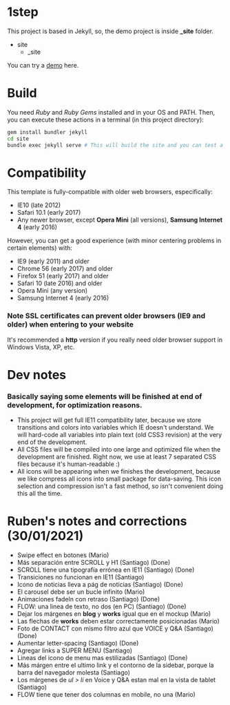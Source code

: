 # 1step

This project is based in Jekyll, so, the demo project is inside **_site** folder.

* site
  * _site

You can try a [demo](https://chiqui1234.github.io/1step/) here.

# Build

You need *Ruby* and *Ruby Gems* installed and in your OS and PATH. Then, you can execute these actions in a terminal (in this project directory):
```bash
gem install bundler jekyll
cd site
bundle exec jekyll serve # This will build the site and you can test a demo on localhost:4000
```

# Compatibility

This template is fully-compatible with older web browsers, especifically: 
* IE10 (late 2012)
* Safari 10.1 (early 2017)
* Any newer browser, except **Opera Mini** (all versions), **Samsung Internet 4** (early 2016)

However, you can get a good experience (with minor centering problems in certain elements) with:

* IE9 (early 2011) and older
* Chrome 56 (early 2017) and older
* Firefox 51 (early 2017) and older
* Safari 10 (late 2016) and older
* Opera Mini (any version)
* Samsung Internet 4 (early 2016)

### Note SSL certificates can prevent older browsers (IE9 and older) when entering to your website
It's recommended a **http** version if you really need older browser support in Windows Vista, XP, etc.

# Dev notes
### Basically saying some elements will be finished at end of development, for optimization reasons.
* This project will get full IE11 compatibility later, because we store transitions and colors into variables which IE doesn't understand. We will hard-code all variables into plain text (old CSS3 revision) at the very end of the development.
* All CSS files will be compiled into one large and optimized file when the development are finished. Right now, we use at least 7 separated CSS files because it's human-readable :)
* All icons will be appearing when we finishes the development, because we like compress all icons into small package for data-saving. This icon selection and compression isn't a fast method, so isn't convenient doing this all the time.

# Ruben's notes and corrections (30/01/2021)

* Swipe effect en botones (Mario)
* Más separación entre SCROLL y H1 (Santiago) (Done)
* SCROLL tiene una tipografía errónea en IE11 (Santiago) (Done)
* Transiciones no funcionan en IE11 (Santiago)
* Icono de noticias lleva a pág de noticias (Santiago) (Done)
* El carousel debe ser un bucle infinito (Mario)
* Animaciones fadeIn con retraso (Santiago) (Done)
* FLOW: una linea de texto, no dos (en PC) (Santiago) (Done)
* Dejar los márgenes en **blog** y **works** igual que en el mockup (Mario)
* Las flechas de **works** deben estar correctamente posicionadas (Mario)
* Foto de CONTACT con mismo filtro azul que VOICE y Q&A (Santiago) (Done)
* Aumentar letter-spacing (Santiago) (Done)
* Agregar links a SUPER MENU (Santiago)
* Lineas del icono de menu mas estilizadas (Santiago) (Done)
* Más márgen entre el ultimo link y el contorno de la sidebar, porque la barra del navegador molesta (Santiago)
* Los márgenes de *ul > li* en Voice y Q&A estan mal en la vista de tablet (Santiago)
* FLOW tiene que tener dos columnas en mobile, no una (Mario)